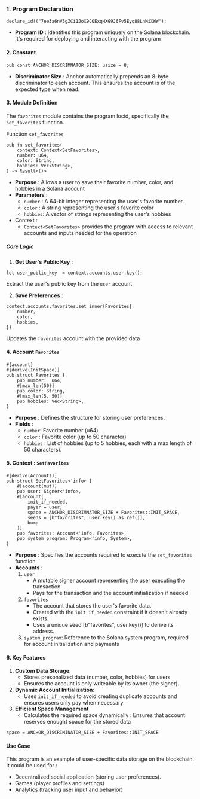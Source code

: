 ### 1. Program Declaration
```
declare_id!("7ee3a6nV5gZCi1JoX9CQExqHXG9J6Fv5Eyq88LnMiXWW");
```
- **Program ID** : identifies this program uniquely on the Solana blockchain. It's required for deploying and interacting with the program

#### 2. Constant
```
pub const ANCHOR_DISCRIMNATOR_SIZE: usize = 8;
```
- **Discriminator Size** : Anchor automatically prepends an 8-byte discriminator to each account. This ensures the account is of the expected type when read.

#### 3. Module Definition
The `favorites` module contains the program locid, specifically the `set_favorites` function. 

Function `set_favorites`
```
pub fn set_favorites(
    context: Context<SetFavorites>,
    number: u64,
    color: String,
    hobbies: Vec<String>,
) -> Result<()>
```
- **Purpose** : Allows a user to save their favorite number, color, and hobbies in a Solana account
- **Parameters** : 
	- `number` : A 64-bit integer representing the user's favorite number. 
	- `color` : A string representing the user's favorite color
	- `hobbies`: A vector of strings representing the user's hobbies
- Context : 
	- `Context<SetFavorites>` provides the program with access to relevant accounts and inputs needed for the operation

##### Core Logic
1. **Get User's Public Key** : 
```
let user_public_key  = context.accounts.user.key();
```
Extract the user's public key from the `user` account

2. **Save Preferences** : 
```
context.accounts.favorites.set_inner(Favorites{ 
	number, 
	color, 
	hobbies,
})
```
Updates the `favorites` account with the provided data

#### 4. Account `Favorites`
```
#[account]
#[derive(InitSpace)]
pub struct Favorites {
	pub number:  u64, 
	#[max_len(50)]
	pub color: String, 
	#[max_len(5, 50)]
	pub hobbies: Vec<String>,
}
```
- **Purpose** : Defines the structure for storing user preferences. 
- **Fields** : 
	- `number`: Favorite number (u64)
	- `color` : Favorite color (up to 50 character)
	- `hobbies` : List of hobbies (up to 5 hobbies, each with a max length of 50 characters).

#### 5. Context : `SetFavorites`
```
#[derive(Accounts)]
pub struct SetFavorites<'info> {
    #[account(mut)]
    pub user: Signer<'info>,
    #[account(
        init_if_needed,
        payer = user,
        space = ANCHOR_DISCRIMNATOR_SIZE + Favorites::INIT_SPACE,
        seeds = [b"favorites", user.key().as_ref()], 
        bump
    )]
    pub favorites: Account<'info, Favorites>,
    pub system_program: Program<'info, System>,
}
```
- **Purpose** : Specifies the accounts required to execute the `set_favorites` function
- **Accounts** :
	1. `user`
		- A mutable signer account representing the user executing the transaction
		- Pays for the transaction and the account initialization if needed
	2. `favorites`
		- The account that stores the user's favorite data.
		- Created with the `init_if_needed` constraint if it doesn't already exists. 
		- Uses a unique seed [b"favorites", user.key()] to derive its address. 
	3. `system_program`: Reference to the Solana system program, required for account initialization and payments

#### 6. Key Features
1. **Custom Data Storage**:
	- Stores presonalized data (number, color, hobbies) for users
	- Ensures the account is only writeable by its owner (the signer). 
2. **Dynamic Account Initialization**:
	- Uses `init_if_needed` to avoid creating duplicate accounts and ensures users only pay when necessary
3. **Efficient Space Management**
	- Calculates the required space dynamically : 
	Ensures that account reserves enought space for the stored data
```
space = ANCHOR_DISCRIMINATOR_SIZE + Favorites::INIT_SPACE
```


#### Use Case
This program is an example of user-specific data storage on the blockchain. It could be used for :
- Decentralized social application (storing user preferences).
- Games (player profiles and settings)
- Analytics (tracking user input and behavior)
